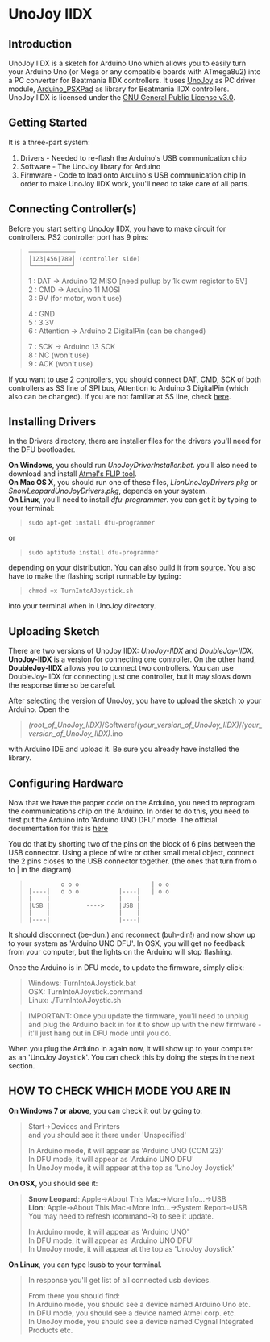 
UnoJoy IIDX
===========

Introduction
------------
UnoJoy IIDX is a sketch for Arduino Uno which allows you to easily turn your Arduino Uno (or Mega or any compatible boards with ATmega8u2) into a PC converter for Beatmania IIDX controllers. It uses [UnoJoy](https://github.com/AlanChatham/UnoJoy) as PC driver module, [Arduino_PSXPad](https://github.com/AZO234/Arduino_PSXPad) as library for Beatmania IIDX controllers.  
UnoJoy IIDX is licensed under the [GNU General Public License v3.0](https://www.gnu.org/licenses/gpl-3.0.en.html).

Getting Started
---------------
It is a three-part system:
1. Drivers - Needed to re-flash the Arduino's USB communication chip
2. Software - The UnoJoy library for Arduino
3. Firmware - Code to load onto Arduino's USB communication chip
In order to make UnoJoy IIDX work, you'll need to take care of all parts.

Connecting Controller(s)
------------------------
Before you start setting UnoJoy IIDX, you have to make circuit for controllers. PS2 controller port has 9 pins: 
>     ───────────── 
>     │123|456|789│ (controller side)
>     └───────────┘
> 1 : DAT -> Arduino 12 MISO [need pullup by 1k owm registor to 5V]  
2 : CMD -> Arduino 11 MOSI  
3 : 9V (for motor, won't use)
> 
> 4 : GND  
5 : 3.3V  
6 : Attention -> Arduino 2 DigitalPin (can be changed)
>
> 7 : SCK -> Arduino 13 SCK  
8 : NC (won't use)  
9 : ACK (won't use)

If you want to use 2 controllers, you should connect DAT, CMD, SCK of both controllers as SS line of SPI bus, Attention to Arduino 3 DigitalPin (which also can be changed). If you are not familiar at SS line, check [here](https://learn.sparkfun.com/tutorials/serial-peripheral-interface-spi/slave-select-ss).

Installing Drivers
------------------
In the Drivers directory, there are installer files for the drivers you'll need for the DFU bootloader.

**On Windows**, you should run *UnoJoyDriverInstaller.bat*. you'll also need to download and install [Atmel's FLIP tool](http://www.atmel.com/tools/FLIP.aspx).  
**On Mac OS X**, you should run one of these files, *LionUnoJoyDrivers.pkg* or *SnowLeopardUnoJoyDrivers.pkg*, depends on your system.  
**On Linux**, you'll need to install *dfu-programmer*. you can get it by typing to your terminal:
>     sudo apt-get install dfu-programmer
or
>     sudo aptitude install dfu-programmer 
depending on your distribution. You can also build it from [source](https://github.com/dfu-programmer/dfu-programmer). You also have to make the flashing script runnable by typing:
>     chmod +x TurnIntoAJoystick.sh
into your terminal when in UnoJoy directory.

Uploading Sketch
----------------
There are two versions of UnoJoy IIDX: *UnoJoy-IIDX* and *DoubleJoy-IIDX*. **UnoJoy-IIDX** is a version for connecting one controller. On the other hand, **DoubleJoy-IIDX** allows you to connect two controllers. You can use DoubleJoy-IIDX for connecting just one controller, but it may slows down the response time so be careful.

After selecting the version of UnoJoy, you have to upload the sketch to your Arduino. Open the
> *(root_of_UnoJoy_IIDX)*/Software/*(your_version_of_UnoJoy_IIDX)*/*(your_version_of_UnoJoy_IIDX)*.ino

with Arduino IDE and upload it. Be sure you already have installed the library.

Configuring Hardware
--------------------
Now that we have the proper code on the Arduino, you need to reprogram the communications chip on the Arduino. In order to do this, you need to first put the Arduino into 'Arduino UNO DFU' mode. The official documentation for this is [here](http://arduino.cc/en/Hacking/DFUProgramming8U2)

You do that by shorting two of the pins on the block of 6 pins between the USB connector.  Using a piece of wire or other small metal object, connect the 2 pins closes to the USB connector together. (the ones that turn from o to | in the diagram)
>              o o o                    | o o 
>     |----|   o o o           |----|   | o o
>     |    |                   |    |
>     |USB |          ---->    |USB |
>     |    |                   |    |
>     |----|                   |----|

It should disconnect (be-dun.) and reconnect (buh-din!) and now show up to your system as 'Arduino UNO DFU'. In OSX, you will get no feedback from your computer, but the lights on the Arduino will stop flashing.

Once the Arduino is in DFU mode, to update the firmware, simply click:
> Windows: TurnIntoAJoystick.bat  
OSX:     TurnIntoAJoystick.command  
Linux:   ./TurnIntoAJoystic.sh

> IMPORTANT: Once you update the firmware, you'll need to unplug and plug the Arduino back in for it to show up with the new firmware - it'll just hang out in DFU mode until you do.

When you plug the Arduino in again now, it will show up to your computer as an 'UnoJoy Joystick'. You can check this by doing the steps in the next section.

HOW TO CHECK WHICH MODE YOU ARE IN
----------------------------------
**On Windows 7 or above**, you can check it out by going to:
> Start->Devices and Printers  
and you should see it there under 'Unspecified'
>
> In Arduino mode, it will appear as 'Arduino UNO (COM 23)'  
In DFU mode, it will appear as 'Arduino UNO DFU'  
In UnoJoy mode, it will appear at the top as 'UnoJoy Joystick'

**On OSX**, you should see it:
> **Snow Leopard**: Apple->About This Mac->More Info...->USB  
**Lion**: Apple->About This Mac->More Info...->System Report->USB  
You may need to refresh (command-R) to see it update.
> 
> In Arduino mode, it will appear as 'Arduino UNO'  
In DFU mode, it will appear as 'Arduino UNO DFU'  
In UnoJoy mode, it will appear at the top as 'UnoJoy Joystick'

**On Linux**, you can type lsusb to your terminal.
> In response you'll get list of all connected usb devices.
>
> From there you should find:  
In Arduino mode, you should see  a device named Arduino Uno etc.  
In DFU mode, you should see  a device named Atmel corp. etc.  
In UnoJoy mode, you should see a device named Cygnal Integrated Products etc.
